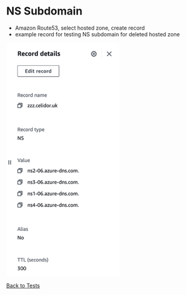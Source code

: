 # NS Subdomain
* Amazon Route53, select hosted zone, create record
* example record for testing NS subdomain for deleted hosted zone

<img src="images/ns-subdomain.png" width="300">

[Back to Tests](../tests.md)